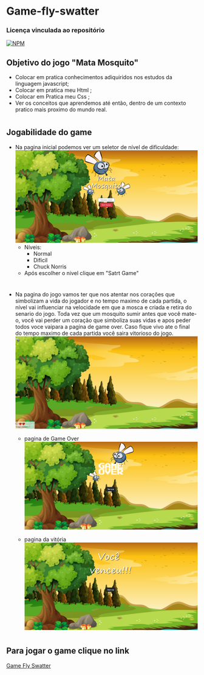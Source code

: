 # Game-fly-swatter
  ### Licença vinculada ao repositório
  [![NPM](https://img.shields.io/github/license/LuizFernandoDeveloper/Game-fly-swatter)](https://github.com/LuizFernandoDeveloper/Game-fly-swatter/blob/main/LICENSE)
      
## Objetivo  do jogo "Mata Mosquito"

- Colocar em pratica conhecimentos adiquiridos nos estudos da linguagem javascript;
- Colocar em pratica meu Html ;
- Colocar em Pratica meu Css ;
- Ver os conceitos que aprendemos até então, dentro de um contexto pratico mais proximo do mundo real.

#
## Jogabilidade do game

- Na pagina inicial podemos ver um seletor de nível de dificuldade:
  ![img](./imgReadme/index.png)
  - Níveis:
    - Normal 
    - Difícil
    - Chuck Norris
  - Após escolher o nivel clique em "Satrt Game"
#
- Na pagina do jogo vamos ter que nos atentar nos corações que simbolizam a vida do jogador e no tempo maximo de cada partida, o nível vai influenciar na velocidade em que a mosca e criada e retira do senario do jogo. Toda vez que um mosquito sumir antes que você mate-o, você vai perder um coração que simboliza suas vidas e apos peder todos voce vaipara a pagina de game over. Caso fique vivo ate o final do tempo maximo de cada partida você saira vitorioso do jogo.
   ![img](./imgReadme/game.png)

   - pagina de Game Over
    ![img](./imgReadme/game-over.png)

    - pagina da vitória
    ![img](./imgReadme/victory.png)
    
#
## Para jogar o game clique no link

<a href="http://gameflyswatter.rf.gd/index.html" target="_blank">Game Fly Swatter</a>

